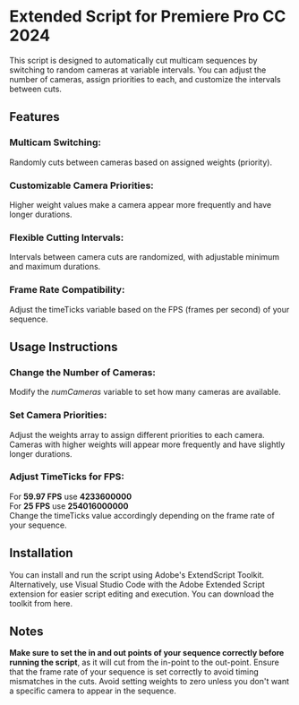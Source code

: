 # Extended Script for Premiere Pro CC 2024

This script is designed to automatically cut multicam sequences by switching to random cameras at variable intervals. You can adjust the number of cameras, assign priorities to each, and customize the intervals between cuts.

## Features
### **Multicam Switching:** 
Randomly cuts between cameras based on assigned weights (priority).
### **Customizable Camera Priorities:** 
Higher weight values make a camera appear more frequently and have longer durations.
### **Flexible Cutting Intervals:** 
Intervals between camera cuts are randomized, with adjustable minimum and maximum durations.
### **Frame Rate Compatibility:** 
Adjust the timeTicks variable based on the FPS (frames per second) of your sequence.

## Usage Instructions
### **Change the Number of Cameras:** 
Modify the *numCameras* variable to set how many cameras are available.

### **Set Camera Priorities:** 
Adjust the weights array to assign different priorities to each camera. Cameras with higher weights will appear more frequently and have slightly longer durations.

### **Adjust TimeTicks for FPS:**

For **59.97 FPS** use **4233600000** <br>
For **25 FPS** use **254016000000**
<br>
Change the timeTicks value accordingly depending on the frame rate of your sequence.

## Installation
You can install and run the script using Adobe's ExtendScript Toolkit.
Alternatively, use Visual Studio Code with the Adobe Extended Script extension for easier script editing and execution. You can download the toolkit from here.

## Notes
**Make sure to set the in and out points of your sequence correctly before running the script**, as it will cut from the in-point to the out-point.
Ensure that the frame rate of your sequence is set correctly to avoid timing mismatches in the cuts.
Avoid setting weights to zero unless you don't want a specific camera to appear in the sequence.
